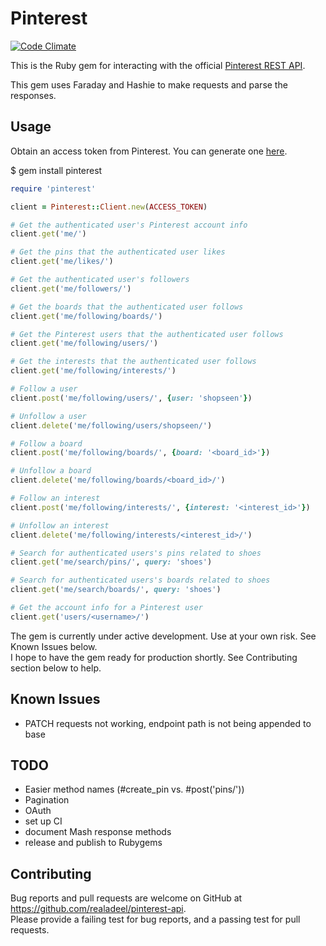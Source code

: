 # Pinterest

[![Code Climate](https://codeclimate.com/github/realadeel/pinterest-api/badges/gpa.svg)](https://codeclimate.com/github/realadeel/pinterest-api)  

This is the Ruby gem for interacting with the official [Pinterest REST API](https://developers.pinterest.com/docs/getting-started/introduction/).  

This gem uses Faraday and Hashie to make requests and parse the responses.

## Usage

Obtain an access token from Pinterest. You can generate one [here](https://developers.pinterest.com/docs/api/access_token/).

$ gem install pinterest

```ruby
require 'pinterest'

client = Pinterest::Client.new(ACCESS_TOKEN)

# Get the authenticated user's Pinterest account info
client.get('me/')

# Get the pins that the authenticated user likes
client.get('me/likes/')

# Get the authenticated user's followers
client.get('me/followers/')

# Get the boards that the authenticated user follows
client.get('me/following/boards/')

# Get the Pinterest users that the authenticated user follows
client.get('me/following/users/')

# Get the interests that the authenticated user follows
client.get('me/following/interests/')

# Follow a user
client.post('me/following/users/', {user: 'shopseen'})

# Unfollow a user
client.delete('me/following/users/shopseen/')

# Follow a board
client.post('me/following/boards/', {board: '<board_id>'})

# Unfollow a board
client.delete('me/following/boards/<board_id>/')

# Follow an interest
client.post('me/following/interests/', {interest: '<interest_id>'})

# Unfollow an interest
client.delete('me/following/interests/<interest_id>/')

# Search for authenticated users's pins related to shoes
client.get('me/search/pins/', query: 'shoes')

# Search for authenticated users's boards related to shoes
client.get('me/search/boards/', query: 'shoes')

# Get the account info for a Pinterest user
client.get('users/<username>/')

```

The gem is currently under active development. Use at your own risk. See Known Issues below.  
I hope to have the gem ready for production shortly. See Contributing section below to help.  

## Known Issues

* PATCH requests not working, endpoint path is not being appended to base

## TODO

* Easier method names (#create_pin vs. #post('pins/'))
* Pagination
* OAuth
* set up CI
* document Mash response methods
* release and publish to Rubygems

## Contributing

Bug reports and pull requests are welcome on GitHub at https://github.com/realadeel/pinterest-api.  
Please provide a failing test for bug reports, and a passing test for pull requests.
